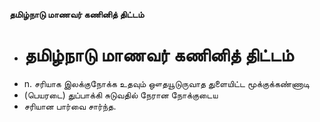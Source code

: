 **தமிழ்நாடு மாணவர் கணினித் திட்டம்**
- # தமிழ்நாடு மாணவர் கணினித் திட்டம்
- n. சரியாக இலக்குநோக்க உதவும் ஔதயூடுருவாத துளையிட்ட மூக்குக்கண்ணாடி
- (பெயரடை) துப்பாக்கி சுடுவதில் நேரான நோக்குடைய
- சரியான பார்வை சார்ந்த.

